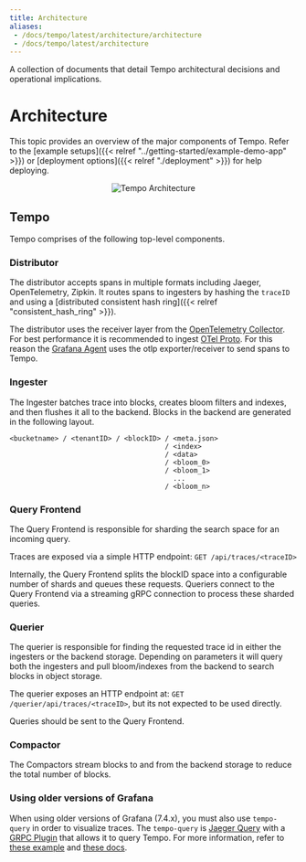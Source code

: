```yaml
---
title: Architecture
aliases:
 - /docs/tempo/latest/architecture/architecture
 - /docs/tempo/latest/architecture
---
```


A collection of documents that detail Tempo architectural decisions and operational implications.

# Architecture

This topic provides an overview of the major components of Tempo.  Refer to the [example setups]({{< relref "../getting-started/example-demo-app" >}})
or [deployment options]({{< relref "./deployment" >}}) for help deploying.

<p align="center"><img src="../tempo_arch.png" alt="Tempo Architecture"></p>

## Tempo
Tempo comprises of the following top-level components.

### Distributor

The distributor accepts spans in multiple formats including Jaeger, OpenTelemetry, Zipkin. It routes spans to ingesters by hashing the `traceID` and using a [distributed consistent hash ring]({{< relref "consistent_hash_ring" >}}).

The distributor uses the receiver layer from the [OpenTelemetry Collector](https://github.com/open-telemetry/opentelemetry-collector).
For best performance it is recommended to ingest [OTel Proto](https://github.com/open-telemetry/opentelemetry-proto).  For this reason
the [Grafana Agent](https://github.com/grafana/agent) uses the otlp exporter/receiver to send spans to Tempo.

### Ingester

The Ingester batches trace into blocks, creates bloom filters and indexes, and then flushes it all to the backend. 
Blocks in the backend are generated in the following layout.

```
<bucketname> / <tenantID> / <blockID> / <meta.json>
                                      / <index>
                                      / <data>
                                      / <bloom_0>
                                      / <bloom_1>
                                        ...
                                      / <bloom_n>
```

### Query Frontend

The Query Frontend is responsible for sharding the search space for an incoming query.

Traces are exposed via a simple HTTP endpoint:
`GET /api/traces/<traceID>`

Internally, the Query Frontend splits the blockID space into a configurable number of shards and queues these requests.
Queriers connect to the Query Frontend via a streaming gRPC connection to process these sharded queries.

### Querier

The querier is responsible for finding the requested trace id in either the ingesters or the backend storage. Depending on
parameters it will query both the ingesters and pull bloom/indexes from the backend to search blocks in object
storage.

The querier exposes an HTTP endpoint at:
`GET /querier/api/traces/<traceID>`, but its not expected to be used directly.

Queries should be sent to the Query Frontend.

### Compactor

The Compactors stream blocks to and from the backend storage to reduce the total number of blocks.

### Using older versions of Grafana

When using older versions of Grafana (7.4.x), you must also use `tempo-query` in order to visualize traces. The
`tempo-query` is [Jaeger Query](https://www.jaegertracing.io/docs/1.19/deployment/#query-service--ui) with a [GRPC Plugin](https://github.com/jaegertracing/jaeger/tree/master/plugin/storage/grpc) that allows it to query Tempo.
For more information, refer to [these example](https://github.com/grafana/tempo/tree/main/example/docker-compose/grafana7.4) and [these docs](../../configuration/querying).
